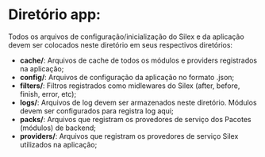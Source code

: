Diretório app:
==============

Todos os arquivos de configuração/inicialização do Silex e da aplicação devem ser colocados neste diretório em seus
respectivos diretórios:

 * __cache/__: Arquivos de cache de todos os módulos e providers registrados na aplicação;
 * __config/__: Arquivos de configuração da aplicação no formato .json;
 * __filters/__: Filtros registrados como midlewares do Silex (after, before, finish, error, etc);
 * __logs/__: Arquivos de log devem ser armazenados neste diretório. Módulos devem ser configurados para registra log aqui;
 * __packs/__: Arquivos que registram os provedores de serviço dos Pacotes (módulos) de backend;
 * __providers/__: Arquivos que registram os provedores de serviço Silex utilizados na aplicação;